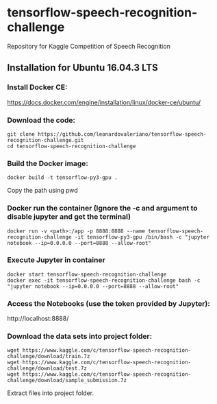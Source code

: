 # tensorflow-speech-recognition-challenge
Repository for Kaggle Competition of Speech Recognition

## Installation for Ubuntu 16.04.3 LTS
### Install Docker CE: 
https://docs.docker.com/engine/installation/linux/docker-ce/ubuntu/

### Download the code:
    git clone https://github.com/leonardovaleriano/tensorflow-speech-recognition-challenge.git
    cd tensorflow-speech-recognition-challenge
    
### Build the Docker image:
	docker build -t tensorflow-py3-gpu .

Copy the path using pwd

### Docker run the container (Ignore the -c and argument to disable jupyter and get the terminal)
	docker run -v <path>:/app -p 8888:8888 --name tensorflow-speech-recognition-challenge -it tensorflow-py3-gpu /bin/bash -c "jupyter notebook --ip=0.0.0.0 --port=8888 --allow-root"
  
### Execute Jupyter in container
	docker start tensorflow-speech-recognition-challenge
	docker exec -it tensorflow-speech-recognition-challenge bash -c "jupyter notebook --ip=0.0.0.0 --port=8888 --allow-root"
  
### Access the Notebooks (use the token provided by Jupyter):
http://localhost:8888/

### Download the data sets into project folder:
	wget https://www.kaggle.com/c/tensorflow-speech-recognition-challenge/download/train.7z
	wget https://www.kaggle.com/c/tensorflow-speech-recognition-challenge/download/test.7z
	wget https://www.kaggle.com/c/tensorflow-speech-recognition-challenge/download/sample_submission.7z

Extract files into project folder.
